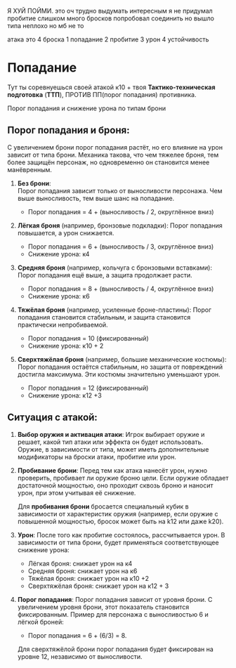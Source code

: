Я ХУЙ ПОЙМИ. 
это оч трудно выдумать интересным
я не придумал пробитие
слишком много бросков
попробовал соединить
но вышло типа неплохо
но мб не то


атака это 4 броска
1 попадание
2 пробитие
3 урон
4 устойчивость



# Попадание
Тут ты соревнуешься своей атакой к10 + твоя **Тактико-техническая подготовка** (**ТТП**), ПРОТИВ ПП(порог попадания) противника.

Порог попадания и снижение урона по типам брони

## Порог попадания и броня:

С увеличением брони порог попадания растёт, но его влияние на урон зависит от типа брони. Механика такова, что чем тяжелее броня, тем более защищён персонаж, но одновременно он становится менее манёвренным.

1. **Без брони**:  
   Порог попадания зависит только от выносливости персонажа. Чем выше выносливость, тем выше шанс на попадание.  
   - Порог попадания = 4 + (выносливость / 2, округлённое вниз)

2. **Лёгкая броня** (например, бронзовые подкладки):
   Порог попадания повышается, а урон снижается.
   - Порог попадания = 6 + (выносливость / 3, округлённое вниз)
   - Снижение урона: к4

3. **Средняя броня** (например, кольчуга с бронзовыми вставками):
   Порог попадания ещё выше, а защита продолжает расти.
   - Порог попадания = 8 + (выносливость / 4, округлённое вниз)
   - Снижение урона: к6

4. **Тяжёлая броня** (например, усиленные броне-пластины):
   Порог попадания становится стабильным, и защита становится практически непробиваемой.
   - Порог попадания = 10 (фиксированный)
   - Снижение урона: к10 + 2

5. **Сверхтяжёлая броня** (например, большие механические костюмы):
   Порог попадания остаётся стабильным, но защита от повреждений достигла максимума. Эти костюмы значительно уменьшают урон.
   - Порог попадания = 12 (фиксированный)
   - Снижение урона: к12 +3

## Ситуация с атакой:

1. **Выбор оружия и активация атаки**:
   Игрок выбирает оружие и решает, какой тип атаки или эффекта он будет использовать. Оружие, в зависимости от типа, может иметь дополнительные модификаторы на броски атаки, пробитие или урон.

2. **Пробивание брони**:
   Перед тем как атака нанесёт урон, нужно проверить, пробивает ли оружие броню цели. Если оружие обладает достаточной мощностью, оно проходит сквозь броню и наносит урон, при этом учитывая её снижение.

   Для **пробивания брони** бросается специальный кубик в зависимости от характеристик оружия (например, если оружие с повышенной мощностью, бросок может быть на k12 или даже k20).

3. **Урон**:
   После того как пробитие состоялось, рассчитывается урон. В зависимости от типа брони, будет применяться соответствующее снижение урона:
   - Лёгкая броня: снижает урон на к4
   - Средняя броня: снижает урон на к6
   - Тяжёлая броня: снижает урон на к10 +2
   - Сверхтяжёлая броня: снижает урон на к12 + 3

4. **Порог попадания**:
   Порог попадания зависит от уровня брони. С увеличением уровня брони, этот показатель становится фиксированным. Пример для персонажа с выносливостью 6 и лёгкой броней:
   - Порог попадания = 6 + (6/3) = 8.
   
   Для сверхтяжёлой брони порог попадания будет фиксирован на уровне 12, независимо от выносливости.

